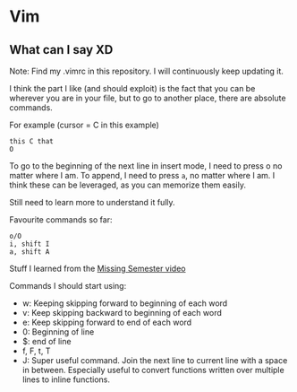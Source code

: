 # Vim
## What can I say XD

Note: Find my .vimrc in this repository. I will continuously keep updating it. 

I think the part I like (and should exploit) is the fact that you can be wherever you are in your file, but to go to another place, there are absolute commands. 

For example (cursor = C in this example)
```
this C that
O
```

To go to the beginning of the next line in insert mode, I need to press <Esc>o no matter where I am. To append, I need to press `a`, no matter where I am. I think these can be leveraged, as you can memorize them easily. 

Still need to learn more to understand it fully. 

Favourite commands so far:
```
o/O
i, shift I
a, shift A
```

Stuff I learned from the [Missing Semester video](https://www.youtube.com/watch?v=a6Q8Na575qc&feature=emb_logo&ab_channel=MissingSemester)

Commands I should start using:

- w: Keeping skipping forward to beginning of each word
- v: Keep skipping backward to beginning of each word
- e: Keep skipping forward to end of each word
- 0: Beginning of line
- $: end of line
- f<char>, F<char>, t<char>, T<char>
- J: Super useful command. Join the next line to current line with a space in between. Especially useful to convert functions written over multiple lines to inline functions. 


